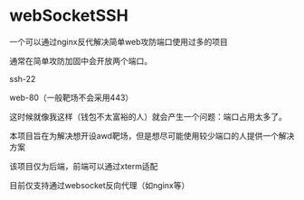 # webSocketSSH
一个可以通过nginx反代解决简单web攻防端口使用过多的项目

通常在简单攻防加固中会开放两个端口。

ssh-22

web-80（一般靶场不会采用443）

这时候就像我这样（钱包不太富裕的人）就会产生一个问题：端口占用太多了。

本项目旨在为解决想开设awd靶场，但是想尽可能使用较少端口的人提供一个解决方案

该项目仅为后端，前端可以通过xterm适配

目前仅支持通过websocket反向代理（如nginx等）
